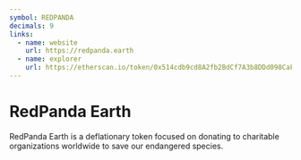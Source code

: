 ```yaml
---
symbol: REDPANDA
decimals: 9
links:
  - name: website
    url: https://redpanda.earth
  - name: explorer
    url: https://etherscan.io/token/0x514cdb9cd8A2fb2BdCf7A3b8DDd098CaF466E548
---
```


# RedPanda Earth

RedPanda Earth is a deflationary token focused on donating to charitable organizations worldwide to save our endangered species.
